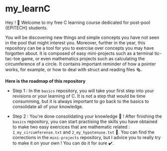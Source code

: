 # my_learnC
Hey !  🤙  Welcome to my free C learning course dedicated for post-pool {EPITECH} students.

You will be discovering new things and simple concepts you have not seen in the pool that might interest you. Moreover,  further in the year, this repository can be a tool for you to exercise over concepts you may have forgotten about. It is composed of easy mini-projects such as a terminal tic-tac-toe game, or even mathematics projects such as calculating the circumference of a circle. It contains important reminder of how a pointer works, for example, or how to deal with struct and reading files 🗞️.

**Here is the roadmap of this repository**

* Step 1 : In the ```basics``` repository, you will take your first step into your revisions or your learning of C. It is not a step that would be time consumming, but it is always important to go back to the basics to consolidate all of your knowledge.

* Step 2 : You're done consolidating your knowledge 🥳 ! After finishing the ```basics``` repository, you can start practising the skills you have obtained to make two easy exercices that are mathematic related : ```1_my_circumferense.txt``` and ```2_my_hypotenuse.txt``` 📐. You can find the corrections in the ```mini-projects``` repository, but I advice you to really try to make it on your own ! You can do it for sure ✔️.
